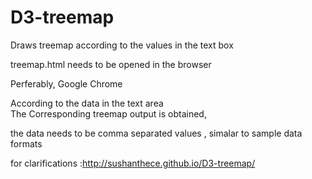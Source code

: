 D3-treemap
==========

Draws treemap according to the values in the text box

treemap.html needs to be opened in the browser 

Perferably, Google Chrome 

According to the data in the text area  
The Corresponding treemap output is obtained,

the data needs to be comma separated values , simalar to sample data formats 

for clarifications :http://sushanthece.github.io/D3-treemap/
